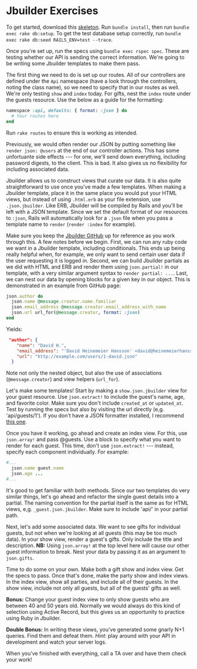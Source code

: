 # Jbuilder Exercises

To get started, download this [skeleton][jbuilder-zip].  Run `bundle install`, then run `bundle exec rake db:setup`. To get the test database setup correctly, run `bundle exec rake db:seed RAILS_ENV=test --trace`.

Once you're set up, run the specs using `bundle exec rspec spec`. These are
testing whether our API is sending the correct information. We're going to
be writing some Jbuilder templates to make them pass.

The first thing we need to do is set up our routes. All of our controllers are
defined under the `Api` namespace (have a look through the controllers, noting
the class name), so we need to specify that in our routes as well. We're only
testing `show` and `index` today. For gifts, nest the `index` route under the
guests resource. Use the below as a guide for the formatting:

```ruby
namespace :api, defaults: { format: :json } do
  # Your routes here
end
```

Run `rake routes` to ensure this is working as intended.

Previously, we would often render our JSON by putting something like `render
json: @users` at the end of our controller actions. This has some unfortuante
side effects --- for one, we'll send down everything, including password
digests, to the client. This is bad. It also gives us no flexibility for
including associated data.

Jbuilder allows us to construct views that curate our data. It is also quite
straightforward to use once you've made a few templates. When making a Jbuilder
template, place it in the same place you would put your HTML views, but instead
of using  `.html.erb` as your file extension, use `.json.jbuilder`. Like ERB,
Jbuilder will be compiled by Rails and you'll be left with a JSON template.
Since we set the default format of our resources to `:json`, Rails will
automatically look for a `.json` file when you pass a template name to `render`
(`render :index` for example).

Make sure you keep the [Jbuilder GitHub][docs-link] up for reference as you work
through this. A few notes before we begin. First, we can run any ruby code we
want in a Jbuilder template, including conditionals. This ends up being really
helpful when, for example, we only want to send certain user data if the user
requesting it is logged in. Second, we can build Jbuilder partials as we did
with HTML and ERB and render them using `json.partial!` in our template, with a
very similar argument syntax to `render partial: ...`. Last, we can nest our
data by opening blocks for a given key in our object. This is demonstrated in an
example from GitHub page:

```ruby
json.author do
  json.name @message.creator.name.familiar
  json.email_address @message.creator.email_address_with_name
  json.url url_for(@message.creator, format: :json)
end
```
Yields:
```json
 "author": {
    "name": "David H.",
    "email_address": "'David Heinemeier Hansson' <david@heinemeierhansson.com>",
    "url": "http://example.com/users/1-david.json"
  }
```

Note not only the nested object, but also the use of associations
(`@message.creator`) and view helpers (`url_for`).

Let's make some templates! Start by making a `show.json.jbuilder` view for your
guest resource. Use `json.extract!` to include the guest's name, age, and
favorite color. Make sure you don't include `created_at` or `updated_at`. Test
by running the specs but also by visiting the url directly (e,g.
'api/guests/1'). If you don't have a JSON formatter installed, I recommend
[this one][formatter-link].

Once you have it working, go ahead and create an index view. For this, use
`json.array!` and pass @guests. Use a block to specify what you want to render
for each guest. This time, don't use `json.extract!` --- instead, specify each
component individually. For example:
```ruby
#...
  json.name guest.name
  json.age ...
#...
```

It's good to get familiar with both methods. Since our two templates do very similar
things, let's go ahead and refactor the single guest details into a partial.
The naming convention for the partial itself is the same as for HTML views, e,g.
`_guest.json.jbuilder`. Make sure to include 'api/' in your partial path.

Next, let's add some associated data. We want to see gifts for individual
guests, but not when we're looking at all guests (this may be too much data). In
your show view, render a guest's gifts. Only include the title and description.
**NB:** Using `json.array!` at the top level here will cause our other guest
information to break. Nest your data by passing it as an argument to
`json.gifts`.

Time to do some on your own. Make both a gift show and index view. Get the specs
to pass. Once that's done, make the party show and index views. In the index
view, show all parties, and include all of their guests. In the show view,
include not only all guests, but all of the guests' gifts as well.

**Bonus:** Change your guest index view to only show guests who are between 40
and 50 years old. Normally we would always do this kind of selection using
Active Record, but this gives us an opportunity to practice using Ruby in Jbuilder.

**Double Bonus:** In writing these views, you've generated some gnarly N+1 queries.
Find them and defeat them. _Hint:_ play around with your API in development and
watch your server logs.

When you've finished with everything, call a TA over and have them check your
work!

[jbuilder-zip]: ../jbuilder_demo.zip?raw=true
[formatter-link]: https://chrome.google.com/webstore/detail/json-formatter/bcjindcccaagfpapjjmafapmmgkkhgoa?hl=en
[docs-link]: https://github.com/rails/jbuilder
